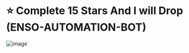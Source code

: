 # ⭐ Complete 15 Stars And I will Drop (ENSO-AUTOMATION-BOT)
![image](https://github.com/user-attachments/assets/3333d968-7a52-48ce-8dbd-ccf623fd460e)
